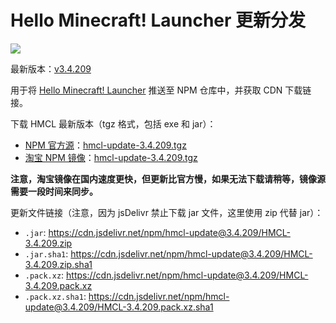 # Hello Minecraft! Launcher 更新分发

[![](https://data.jsdelivr.com/v1/package/npm/hmcl-update/badge)](https://www.jsdelivr.com/package/npm/hmcl-update)

最新版本：[v3.4.209](https://www.npmjs.com/package/hmcl-update/v/3.4.209)

用于将 [Hello Minecraft! Launcher](https://github.com/huanghongxun/HMCL) 推送至 NPM 仓库中，并获取 CDN 下载链接。

下载 HMCL 最新版本（tgz 格式，包括 exe 和 jar）：

* [NPM 官方源](https://www.npmjs.com/)：[hmcl-update-3.4.209.tgz](https://registry.npmjs.org/hmcl-update/-/hmcl-update-3.4.209.tgz)
* [淘宝 NPM 镜像](https://npmmirror.com/)：[hmcl-update-3.4.209.tgz](https://registry.npmjs.org/hmcl-update/-/hmcl-update-3.4.209.tgz)

**注意，淘宝镜像在国内速度更快，但更新比官方慢，如果无法下载请稍等，镜像源需要一段时间来同步。**

更新文件链接（注意，因为 jsDelivr 禁止下载 jar 文件，这里使用 zip 代替 jar）：

* `.jar`: https://cdn.jsdelivr.net/npm/hmcl-update@3.4.209/HMCL-3.4.209.zip
* `.jar.sha1`: https://cdn.jsdelivr.net/npm/hmcl-update@3.4.209/HMCL-3.4.209.zip.sha1
* `.pack.xz`: https://cdn.jsdelivr.net/npm/hmcl-update@3.4.209/HMCL-3.4.209.pack.xz
* `.pack.xz.sha1`: https://cdn.jsdelivr.net/npm/hmcl-update@3.4.209/HMCL-3.4.209.pack.xz.sha1
